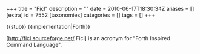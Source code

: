 +++
title = "Ficl"
description = ""
date = 2010-06-17T18:30:34Z
aliases = []
[extra]
id = 7552
[taxonomies]
categories = []
tags = []
+++

{{stub}}
{{implementation|Forth}}

[http://ficl.sourceforge.net/ Ficl] is an acronym for "Forth Inspired Command Language".
